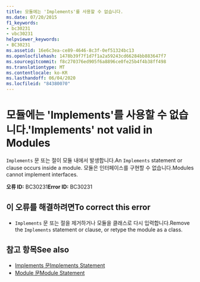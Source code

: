 ```yaml
---
title: 모듈에는 'Implements'를 사용할 수 없습니다.
ms.date: 07/20/2015
f1_keywords:
- bc30231
- vbc30231
helpviewer_keywords:
- BC30231
ms.assetid: 16e6c3ea-ce89-4646-8c3f-0ef51324bc13
ms.openlocfilehash: 1478b39f7f1d7f1a2a59243cd66284bb883647f7
ms.sourcegitcommit: f8c270376ed905f6a8896ce0fe25b4f4b38ff498
ms.translationtype: MT
ms.contentlocale: ko-KR
ms.lasthandoff: 06/04/2020
ms.locfileid: "84380070"
---
```

# <a name="implements-not-valid-in-modules"></a><span data-ttu-id="800bf-102">모듈에는 'Implements'를 사용할 수 없습니다.</span><span class="sxs-lookup"><span data-stu-id="800bf-102">'Implements' not valid in Modules</span></span>
<span data-ttu-id="800bf-103">`Implements` 문 또는 절이 모듈 내에서 발생합니다.</span><span class="sxs-lookup"><span data-stu-id="800bf-103">An `Implements` statement or clause occurs inside a module.</span></span> <span data-ttu-id="800bf-104">모듈은 인터페이스를 구현할 수 없습니다.</span><span class="sxs-lookup"><span data-stu-id="800bf-104">Modules cannot implement interfaces.</span></span>  
  
 <span data-ttu-id="800bf-105">**오류 ID:** BC30231</span><span class="sxs-lookup"><span data-stu-id="800bf-105">**Error ID:** BC30231</span></span>  
  
## <a name="to-correct-this-error"></a><span data-ttu-id="800bf-106">이 오류를 해결하려면</span><span class="sxs-lookup"><span data-stu-id="800bf-106">To correct this error</span></span>  
  
- <span data-ttu-id="800bf-107">`Implements` 문 또는 절을 제거하거나 모듈을 클래스로 다시 입력합니다.</span><span class="sxs-lookup"><span data-stu-id="800bf-107">Remove the `Implements` statement or clause, or retype the module as a class.</span></span>  
  
## <a name="see-also"></a><span data-ttu-id="800bf-108">참고 항목</span><span class="sxs-lookup"><span data-stu-id="800bf-108">See also</span></span>

- [<span data-ttu-id="800bf-109">Implements 문</span><span class="sxs-lookup"><span data-stu-id="800bf-109">Implements Statement</span></span>](../language-reference/statements/implements-statement.md)
- [<span data-ttu-id="800bf-110">Module 문</span><span class="sxs-lookup"><span data-stu-id="800bf-110">Module Statement</span></span>](../language-reference/statements/module-statement.md)
